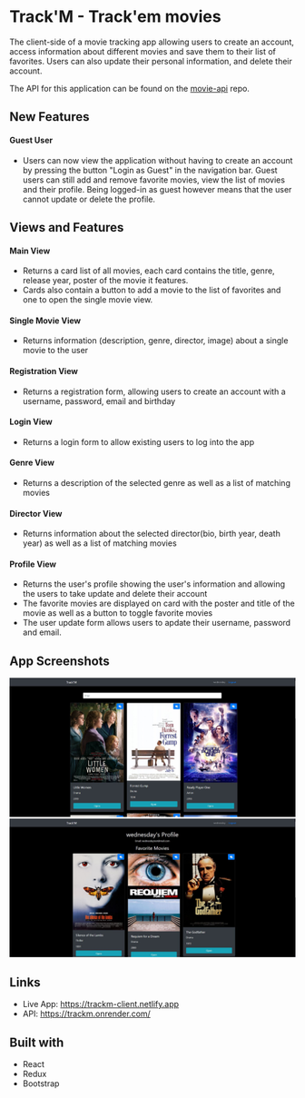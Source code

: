 # Track'M - Track'em movies
The client-side of a movie tracking app allowing users to create an account, access information about different movies and save them to their list of favorites. Users can also update their personal information, and delete their account.

The API for this application can be found on the [movie-api](https://github.com/amelieberry/movie-api) repo.

## New Features
#### Guest User
* Users can now view the application without having to create an account by pressing the button "Login as Guest" in the navigation bar. Guest users can still add and remove favorite movies, view the list of movies and their profile. Being logged-in as guest however means that the user cannot update or delete the profile.

## Views and Features
#### Main View
* Returns a card list of all movies, each card contains the title, genre, release year, poster of the movie it features.
* Cards also contain a button to add a movie to the list of favorites and one to open the single movie view.
#### Single Movie View
* Returns information (description, genre, director, image) about a single movie to the user
#### Registration View
* Returns a registration form, allowing users to create an account with a username, password, email and birthday
#### Login View
* Returns a login form to allow existing users to log into the app
#### Genre View
* Returns a description of the selected genre as well as a list of matching movies
#### Director View
* Returns information about the selected director(bio, birth year, death year) as well as a list of matching movies
#### Profile View
* Returns the user's profile showing the user's information and allowing the users to take update and delete their account
* The favorite movies are displayed on card with the poster and title of the movie as well as a button to toggle favorite movies
* The user update form allows users to apdate their username, password and email.

## App Screenshots
![A screenshot of the movies page](./src/assets/movie-view-capture.JPG)
![A screenshot of the profile page](./src/assets/profile-view-capture.JPG)

## Links
* Live App: https://trackm-client.netlify.app
* API: https://trackm.onrender.com/

## Built with
* React
* Redux
* Bootstrap
